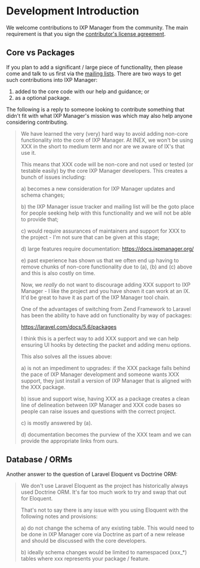 # Development Introduction

We welcome contributions to IXP Manager from the community. The main requirement is that you sign the [contributor's license agreement](cla.md).

## Core vs Packages

If you plan to add a significant / large piece of functionality, then please come and talk to us first via the [mailing lists](https://www.ixpmanager.org/support). There are two ways to get such contributions into IXP Manager:

1. added to the core code with our help and guidance; or
2. as a optional package.

The following is a reply to someone looking to contribute something that didn't fit with what IXP Manager's mission was which may also help anyone considering contributing.

> We have learned the very (very) hard way to avoid adding non-core functionality into the core of IXP Manager. At INEX, we won't be using XXX in the short to medium term and nor are we aware of IX's that use it.
>
> This means that XXX code will be non-core and not used or tested (or testable easily) by the core IXP Manager developers. This creates a bunch of issues including:
>
> a) becomes a new consideration for IXP Manager updates and schema changes;
>
> b) the IXP Manager issue tracker and mailing list will be the goto place for people seeking help with this functionality and we will not be able to provide that;
>
> c) would require assurances of maintainers and support for XXX to the project - I'm not sure that can be given at this stage;
>
> d) large features require documentation: https://docs.ixpmanager.org/
>
> e) past experience has shown us that we often end up having to remove chunks of non-core functionality due to (a), (b) and (c) above and this is also costly on time.
>
> Now, we *really* do not want to discourage adding XXX support to IXP Manager - I like the project and you have shown it can work at an IX. It'd be great to have it as part of the IXP Manager tool chain.
>
> One of the advantages of switching from Zend Framework to Laravel has been the ability to have add on functionality by way of packages:
>
> https://laravel.com/docs/5.6/packages
>
> I think this is a perfect way to add XXX support and we can help ensuring UI hooks by detecting the packet and adding menu options.
>
> This also solves all the issues above:
>
> a) is not an impediment to upgrades: if the XXX package falls behind the pace of IXP Manager development and someone wants XXX support, they just install a version of IXP Manager that is aligned with the XXX package.
>
> b) issue and support wise, having XXX as a package creates a clean line of delineation between IXP Manager and XXX code bases so people can raise issues and questions with the correct project.
>
> c) is mostly answered by (a).
>
> d) documentation becomes the purview of the XXX team and we can provide the appropriate links from ours.

## Database / ORMs

Another answer to the question of Laravel Eloquent vs Doctrine ORM:

> We don't use Laravel Eloquent as the project has historically always used Doctrine ORM. It's far too much work to try and swap that out for Eloquent.
>
> That's not to say there is any issue with you using Eloquent with the following notes and provisions:
>
> a) do not change the schema of any existing table. This would need to be done in IXP Manager core via Doctrine as part of a new release and should be discussed with the core developers.
>
> b) ideally schema changes would be limited to namespaced (xxx_*) tables where xxx represents your package / feature.
